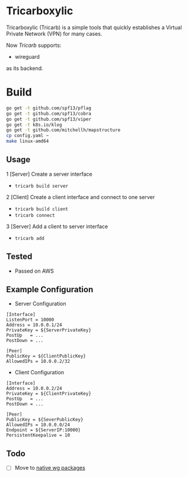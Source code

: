# Tricarboxylic


Tricarboxylic (Tricarb) is a simple tools that quickly establishes a Virtual Private Network (VPN) for many cases.

Now *Tricarb* supports:
* wireguard

as its backend.

# Build
```bash
go get -t github.com/spf13/pflag
go get -t github.com/spf13/cobra
go get -t github.com/spf13/viper
go get -t k8s.io/klog
go get -t github.com/mitchellh/mapstructure
cp config.yaml ~
make linux-amd64
```

## Usage
1 [Server] Create a server interface
  * `tricarb build server`

2 [Client] Create a client interface and connect to one server
  * `tricarb build client`
  * `tricarb connect`

3 [Server] Add a client to server interface
  * `tricarb add`

## Tested
  * Passed on AWS

## Example Configuration
* Server Configuration
```
[Interface]
ListenPort = 10000
Address = 10.0.0.1/24
PrivateKey = ${ServerPrivateKey}
PostUp   = ...
PostDown = ...

[Peer]
PublicKey = ${ClientPublicKey}
AllowedIPs = 10.0.0.2/32
```

* Client Configuration
```
[Interface]
Address = 10.0.0.2/24
PrivateKey = ${ClientPrivateKey}
PostUp   = ...
PostDown = ...

[Peer]
PublicKey = ${SeverPublicKey}
AllowedIPs = 10.0.0.0/24
Endpoint = ${ServerIP:10000}
PersistentKeepalive = 10
```

## Todo
  * [ ] Move to [native wg packages](https://github.com/WireGuard/wgctrl-go)